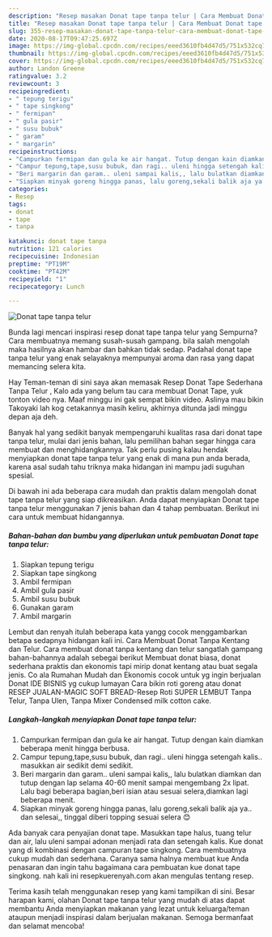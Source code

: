 ```yaml
---
description: "Resep masakan Donat tape tanpa telur | Cara Membuat Donat tape tanpa telur Yang Enak dan Simpel"
title: "Resep masakan Donat tape tanpa telur | Cara Membuat Donat tape tanpa telur Yang Enak dan Simpel"
slug: 355-resep-masakan-donat-tape-tanpa-telur-cara-membuat-donat-tape-tanpa-telur-yang-enak-dan-simpel
date: 2020-08-17T09:47:25.697Z
image: https://img-global.cpcdn.com/recipes/eeed3610fb4d47d5/751x532cq70/donat-tape-tanpa-telur-foto-resep-utama.jpg
thumbnail: https://img-global.cpcdn.com/recipes/eeed3610fb4d47d5/751x532cq70/donat-tape-tanpa-telur-foto-resep-utama.jpg
cover: https://img-global.cpcdn.com/recipes/eeed3610fb4d47d5/751x532cq70/donat-tape-tanpa-telur-foto-resep-utama.jpg
author: Landon Greene
ratingvalue: 3.2
reviewcount: 3
recipeingredient:
- " tepung terigu"
- " tape singkong"
- " fermipan"
- " gula pasir"
- " susu bubuk"
- " garam"
- " margarin"
recipeinstructions:
- "Campurkan fermipan dan gula ke air hangat. Tutup dengan kain diamkan beberapa menit hingga berbusa."
- "Campur tepung,tape,susu bubuk, dan ragi.. uleni hingga setengah kalis.. masukkan air sedikit demi sedikit."
- "Beri margarin dan garam.. uleni sampai kalis,, lalu bulatkan diamkan dan tutup dengan lap selama 40-60 menit sampai mengembang 2x lipat. Lalu bagi beberapa bagian,beri isian atau sesuai selera,diamkan lagi beberapa menit."
- "Siapkan minyak goreng hingga panas, lalu goreng,sekali balik aja ya.. dan selesai,, tinggal diberi topping sesuai selera 😊"
categories:
- Resep
tags:
- donat
- tape
- tanpa

katakunci: donat tape tanpa 
nutrition: 121 calories
recipecuisine: Indonesian
preptime: "PT19M"
cooktime: "PT42M"
recipeyield: "1"
recipecategory: Lunch

---
```



![Donat tape tanpa telur](https://img-global.cpcdn.com/recipes/eeed3610fb4d47d5/751x532cq70/donat-tape-tanpa-telur-foto-resep-utama.jpg)

Bunda lagi mencari inspirasi resep donat tape tanpa telur yang Sempurna? Cara membuatnya memang susah-susah gampang. bila salah mengolah maka hasilnya akan hambar dan bahkan tidak sedap. Padahal donat tape tanpa telur yang enak selayaknya mempunyai aroma dan rasa yang dapat memancing selera kita.

Hay Teman-teman di sini saya akan memasak Resep Donat Tape Sederhana Tanpa Telur , Kalo ada yang belum tau cara membuat Donat Tape, yuk tonton video nya. Maaf minggu ini gak sempat bikin video. Aslinya mau bikin Takoyaki lah kog cetakannya masih keliru, akhirnya ditunda jadi minggu depan aja deh.

Banyak hal yang sedikit banyak mempengaruhi kualitas rasa dari donat tape tanpa telur, mulai dari jenis bahan, lalu pemilihan bahan segar hingga cara membuat dan menghidangkannya. Tak perlu pusing kalau hendak menyiapkan donat tape tanpa telur yang enak di mana pun anda berada, karena asal sudah tahu triknya maka hidangan ini mampu jadi suguhan spesial.


Di bawah ini ada beberapa cara mudah dan praktis dalam mengolah donat tape tanpa telur yang siap dikreasikan. Anda dapat menyiapkan Donat tape tanpa telur menggunakan 7 jenis bahan dan 4 tahap pembuatan. Berikut ini cara untuk membuat hidangannya.

<!--inarticleads1-->

##### Bahan-bahan dan bumbu yang diperlukan untuk pembuatan Donat tape tanpa telur:

1. Siapkan  tepung terigu
1. Siapkan  tape singkong
1. Ambil  fermipan
1. Ambil  gula pasir
1. Ambil  susu bubuk
1. Gunakan  garam
1. Ambil  margarin


Lembut dan renyah itulah beberapa kata yangg cocok menggambarkan betapa sedapnya hidangan kali ini. Cara Membuat Donat Tanpa Kentang dan Telur. Cara membuat donat tanpa kentang dan telur sangatlah gampang bahan-bahannya adalah sebegai berikut  Membuat donat biasa, donat sederhana praktis dan ekonomis tapi mirip donat kentang atau buat segala jenis. Co ala Rumahan Mudah dan Ekonomis cocok untuk yg ingin berjualan Donat IDE BISNIS yg cukup lumayan Cara bikin roti goreng atau donat RESEP JUALAN-MAGIC SOFT BREAD-Resep Roti SUPER LEMBUT Tanpa Telur, Tanpa Ulen, Tanpa Mixer Condensed milk cotton cake. 

<!--inarticleads2-->

##### Langkah-langkah menyiapkan Donat tape tanpa telur:

1. Campurkan fermipan dan gula ke air hangat. Tutup dengan kain diamkan beberapa menit hingga berbusa.
1. Campur tepung,tape,susu bubuk, dan ragi.. uleni hingga setengah kalis.. masukkan air sedikit demi sedikit.
1. Beri margarin dan garam.. uleni sampai kalis,, lalu bulatkan diamkan dan tutup dengan lap selama 40-60 menit sampai mengembang 2x lipat. Lalu bagi beberapa bagian,beri isian atau sesuai selera,diamkan lagi beberapa menit.
1. Siapkan minyak goreng hingga panas, lalu goreng,sekali balik aja ya.. dan selesai,, tinggal diberi topping sesuai selera 😊


Ada banyak cara penyajian donat tape. Masukkan tape halus, tuang telur dan air, lalu uleni sampai adonan menjadi rata dan setengah kalis. Kue donat yang di kombinasi dengan campuran tape singkong. Cara membuatnya cukup mudah dan sederhana. Caranya sama halnya membuat kue Anda penasaran dan ingin tahu bagaimana cara pembuatan kue donat tape singkong. nah kali ini resepkuerenyah.com akan mengulas tentang resep. 

Terima kasih telah menggunakan resep yang kami tampilkan di sini. Besar harapan kami, olahan Donat tape tanpa telur yang mudah di atas dapat membantu Anda menyiapkan makanan yang lezat untuk keluarga/teman ataupun menjadi inspirasi dalam berjualan makanan. Semoga bermanfaat dan selamat mencoba!

